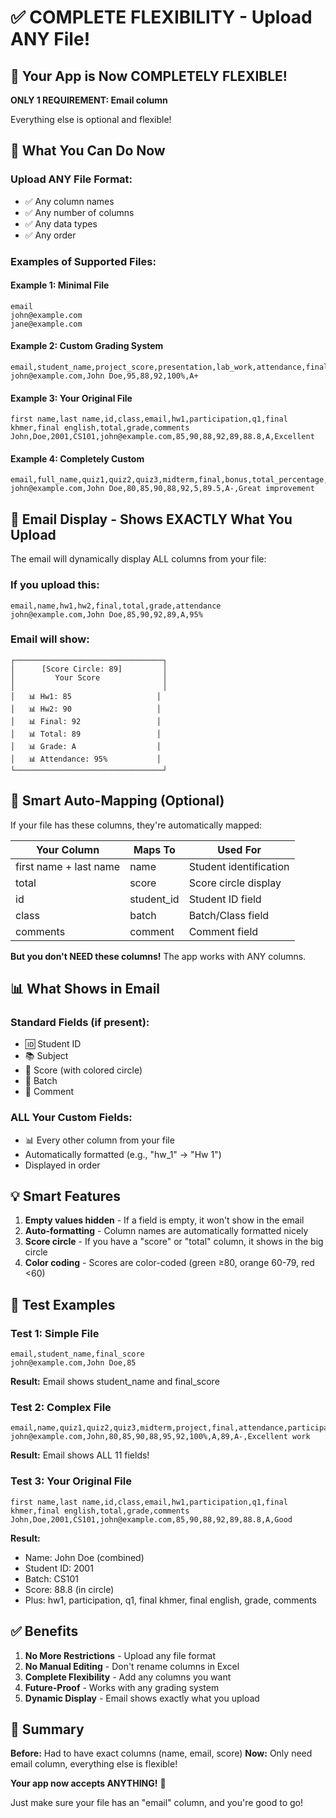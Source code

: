 # ✅ COMPLETE FLEXIBILITY - Upload ANY File!

## 🎉 Your App is Now COMPLETELY FLEXIBLE!

**ONLY 1 REQUIREMENT: Email column**

Everything else is optional and flexible!

## 🚀 What You Can Do Now

### Upload ANY File Format:
- ✅ Any column names
- ✅ Any number of columns
- ✅ Any data types
- ✅ Any order

### Examples of Supported Files:

#### Example 1: Minimal File
```csv
email
john@example.com
jane@example.com
```

#### Example 2: Custom Grading System
```csv
email,student_name,project_score,presentation,lab_work,attendance,final_grade
john@example.com,John Doe,95,88,92,100%,A+
```

#### Example 3: Your Original File
```csv
first name,last name,id,class,email,hw1,participation,q1,final khmer,final english,total,grade,comments
John,Doe,2001,CS101,john@example.com,85,90,88,92,89,88.8,A,Excellent
```

#### Example 4: Completely Custom
```csv
email,full_name,quiz1,quiz2,quiz3,midterm,final,bonus,total_percentage,letter_grade,teacher_notes
john@example.com,John Doe,80,85,90,88,92,5,89.5,A-,Great improvement
```

## 📧 Email Display - Shows EXACTLY What You Upload

The email will dynamically display ALL columns from your file:

### If you upload this:
```csv
email,name,hw1,hw2,final,total,grade,attendance
john@example.com,John Doe,85,90,92,89,A,95%
```

### Email will show:
```
┌─────────────────────────────────┐
│      [Score Circle: 89]         │
│         Your Score              │
│                                 │
│   📊 Hw1: 85                   │
│   📊 Hw2: 90                   │
│   📊 Final: 92                 │
│   📊 Total: 89                 │
│   📊 Grade: A                  │
│   📊 Attendance: 95%           │
└─────────────────────────────────┘
```

## 🎯 Smart Auto-Mapping (Optional)

If your file has these columns, they're automatically mapped:

| Your Column | Maps To | Used For |
|------------|---------|----------|
| first name + last name | name | Student identification |
| total | score | Score circle display |
| id | student_id | Student ID field |
| class | batch | Batch/Class field |
| comments | comment | Comment field |

**But you don't NEED these columns!** The app works with ANY columns.

## 📊 What Shows in Email

### Standard Fields (if present):
- 🆔 Student ID
- 📚 Subject
- 🎯 Score (with colored circle)
- 👥 Batch
- 💬 Comment

### ALL Your Custom Fields:
- 📊 Every other column from your file
- Automatically formatted (e.g., "hw_1" → "Hw 1")
- Displayed in order

## 💡 Smart Features

1. **Empty values hidden** - If a field is empty, it won't show in the email
2. **Auto-formatting** - Column names are automatically formatted nicely
3. **Score circle** - If you have a "score" or "total" column, it shows in the big circle
4. **Color coding** - Scores are color-coded (green ≥80, orange 60-79, red <60)

## 🧪 Test Examples

### Test 1: Simple File
```csv
email,student_name,final_score
john@example.com,John Doe,85
```
**Result:** Email shows student_name and final_score

### Test 2: Complex File
```csv
email,name,quiz1,quiz2,quiz3,midterm,project,final,attendance,participation,total,grade,notes
john@example.com,John,80,85,90,88,95,92,100%,A,89,A-,Excellent work
```
**Result:** Email shows ALL 11 fields!

### Test 3: Your Original File
```csv
first name,last name,id,class,email,hw1,participation,q1,final khmer,final english,total,grade,comments
John,Doe,2001,CS101,john@example.com,85,90,88,92,89,88.8,A,Good
```
**Result:** 
- Name: John Doe (combined)
- Student ID: 2001
- Batch: CS101
- Score: 88.8 (in circle)
- Plus: hw1, participation, q1, final khmer, final english, grade, comments

## ✅ Benefits

1. **No More Restrictions** - Upload any file format
2. **No Manual Editing** - Don't rename columns in Excel
3. **Complete Flexibility** - Add any columns you want
4. **Future-Proof** - Works with any grading system
5. **Dynamic Display** - Email shows exactly what you upload

## 🎊 Summary

**Before:** Had to have exact columns (name, email, score)
**Now:** Only need email column, everything else is flexible!

**Your app now accepts ANYTHING!** 🚀

Just make sure your file has an "email" column, and you're good to go!
